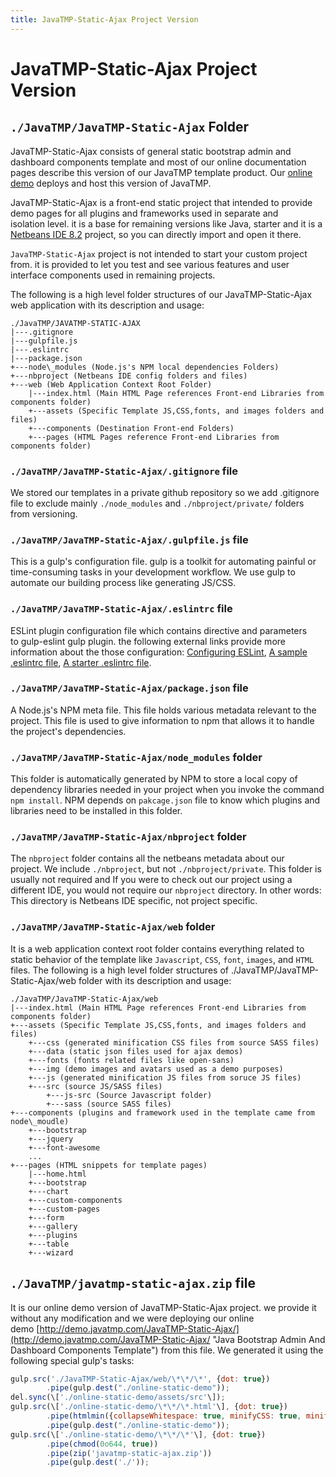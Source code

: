 ```yaml
---
title: JavaTMP-Static-Ajax Project Version
---
```

# JavaTMP-Static-Ajax Project Version

`./JavaTMP/JavaTMP-Static-Ajax` Folder
--------------------------------------

JavaTMP-Static-Ajax consists of general static bootstrap admin and dashboard components template and most of our online documentation pages describe this version of our JavaTMP template product. Our [online demo](http://demo.javatmp.com/JavaTMP-Static-Ajax/ "Java Bootstrap Admin And Dashboard Components Template") deploys and host this version of JavaTMP.

JavaTMP-Static-Ajax is a front-end static project that intended to provide demo pages for all plugins and frameworks used in separate and isolation level. it is a base for remaining versions like Java, starter and it is a [Netbeans IDE 8.2](https://netbeans.org/ "Netbeans IDE") project, so you can directly import and open it there.

`JavaTMP-Static-Ajax` project is not intended to start your custom project from. it is provided to let you test and see various features and user interface components used in remaining projects.

The following is a high level folder structures of our JavaTMP-Static-Ajax web application with its description and usage:
```
./JavaTMP/JAVATMP-STATIC-AJAX
|---.gitignore
|---gulpfile.js
|---.eslintrc
|---package.json
+---node\_modules (Node.js's NPM local dependencies Folders)
+---nbproject (Netbeans IDE config folders and files)
+---web (Web Application Context Root Folder)
    |---index.html (Main HTML Page references Front-end Libraries from components folder)
    +---assets (Specific Template JS,CSS,fonts, and images folders and files)
    +---components (Destination Front-end Folders)
    +---pages (HTML Pages reference Front-end Libraries from components folder)
```

### `./JavaTMP/JavaTMP-Static-Ajax/.gitignore` file

We stored our templates in a private github repository so we add .gitignore file to exclude mainly `./node_modules` and `./nbproject/private/` folders from versioning. 

### `./JavaTMP/JavaTMP-Static-Ajax/.gulpfile.js` file

This is a gulp's configuration file. gulp is a toolkit for automating painful or time-consuming tasks in your development workflow. We use gulp to automate our building process like generating JS/CSS. 

### `./JavaTMP/JavaTMP-Static-Ajax/.eslintrc` file

ESLint plugin configuration file which contains directive and parameters to gulp-eslint gulp plugin. the following external links provide more information about the those configuration: [Configuring ESLint](https://eslint.org/docs/user-guide/configuring "Configuring ESLint"), [A sample .eslintrc file](https://gist.github.com/adrianhall/70d63d225e536b4563b2 "A sample .eslintrc file"), [A starter .eslintrc file](https://gist.github.com/cletusw/e01a85e399ab563b1236 "A starter .eslintrc file").

### `./JavaTMP/JavaTMP-Static-Ajax/package.json` file

A Node.js's NPM meta file. This file holds various metadata relevant to the project. This file is used to give information to npm that allows it to handle the project's dependencies. 

### `./JavaTMP/JavaTMP-Static-Ajax/node_modules` folder

This folder is automatically generated by NPM to store a local copy of dependency libraries needed in your project when you invoke the command `npm install`. NPM depends on `pakcage.json` file to know which plugins and libraries need to be installed in this folder.

### `./JavaTMP/JavaTMP-Static-Ajax/nbproject` folder

The `nbproject` folder contains all the netbeans metadata about our project. We include `./nbproject`, but not `./nbproject/private`. This folder is usually not required and If you were to check out our project using a different IDE, you would not require our `nbproject` directory. In other words: This directory is Netbeans IDE specific, not project specific.

### `./JavaTMP/JavaTMP-Static-Ajax/web` folder

It is a web application context root folder contains everything related to static behavior of the template like `Javascript`, `CSS`, `font`, `images`, and `HTML` files. The following is a high level folder structures of ./JavaTMP/JavaTMP-Static-Ajax/web folder with its description and usage:
```
./JavaTMP/JavaTMP-Static-Ajax/web
|---index.html (Main HTML Page references Front-end Libraries from components folder)
+---assets (Specific Template JS,CSS,fonts, and images folders and files)
    +---css (generated minification CSS files from source SASS files)
    +---data (static json files used for ajax demos)
    +---fonts (fonts related files like open-sans)
    +---img (demo images and avatars used as a demo purposes)
    +---js (generated minification JS files from soruce JS files)
    +---src (source JS/SASS files)
        +---js-src (Source Javascript folder)
        +---sass (source SASS files)
+---components (plugins and framework used in the template came from node\_moudle)
    +---bootstrap
    +---jquery
    +---font-awesome
    ...
+---pages (HTML snippets for template pages)
    |---home.html
    +---bootstrap
    +---chart
    +---custom-components
    +---custom-pages
    +---form
    +---gallery
    +---plugins
    +---table
    +---wizard
```

`./JavaTMP/javatmp-static-ajax.zip` file
----------------------------------------

It is our online demo version of JavaTMP-Static-Ajax project. we provide it without any modification and we were deploying our online demo [http://demo.javatmp.com/JavaTMP-Static-Ajax/](http://demo.javatmp.com/JavaTMP-Static-Ajax/ "Java Bootstrap Admin And Dashboard Components Template") from this file. We generated it using the following special gulp's tasks:
```javascript
gulp.src('./JavaTMP-Static-Ajax/web/\*\*/\*', {dot: true})
        .pipe(gulp.dest("./online-static-demo"));
del.sync(\['./online-static-demo/assets/src'\]);
gulp.src(\['./online-static-demo/\*\*/\*.html'\], {dot: true})
        .pipe(htmlmin({collapseWhitespace: true, minifyCSS: true, minifyJS: true, removeComments: true}))
        .pipe(gulp.dest("./online-static-demo"));
gulp.src(\['./online-static-demo/\*\*/\*'\], {dot: true})
        .pipe(chmod(0o644, true))
        .pipe(zip('javatmp-static-ajax.zip'))
        .pipe(gulp.dest('./'));
```